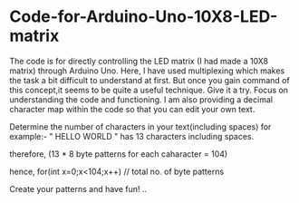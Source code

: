 # Code-for-Arduino-Uno-10X8-LED-matrix
The code is for directly controlling the LED matrix (I had made a 10X8 matrix) through Arduino Uno. Here, I have used multiplexing which makes the task a bit difficult to understand at first. But once you gain command of this concept,it seems to be quite a useful technique. Give it a try. Focus on understanding the code and functioning.
I am also providing a decimal character map within the code so that you can edit your own text.

Determine the number of characters in your text(including spaces) for example:- 
" HELLO WORLD " has 13 characters including spaces.

therefore, (13 * 8 byte patterns for each caharacter = 104)

hence,  for(int x=0;x<104;x++)  // total no. of byte patterns


Create your patterns and have fun! ..
